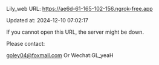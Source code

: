 Lily_web URL: https://ae6d-61-165-102-156.ngrok-free.app

Updated at: 2024-12-10 07:02:17

If you cannot open this URL, the server might be down.

Please contact: 

goley04@foxmail.com Or Wechat:GL_yeaH